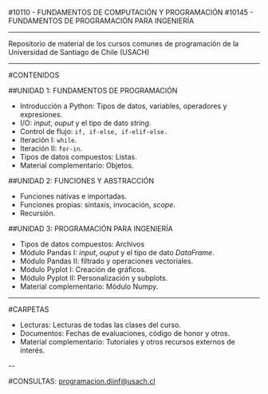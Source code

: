 #10110 - FUNDAMENTOS DE COMPUTACIÓN Y PROGRAMACIÓN
#10145 - FUNDAMENTOS DE PROGRAMACIÓN PARA INGENIERÍA

---

Repositorio de material de los cursos comunes de programación de la Universidad de Santiago de Chile (USACH)

---

#CONTENIDOS

##UNIDAD 1: FUNDAMENTOS DE PROGRAMACIÓN
* Introducción a Python: Tipos de datos, variables, operadores y expresiones. 
* I/O: *input*, *ouput* y el tipo de dato *string*.
* Control de flujo: `if, if-else, if-elif-else.`
* Iteración I: `while`.
* Iteración II: `for-in`.
* Tipos de datos compuestos: Listas.
* Material complementario: Objetos.

##UNIDAD 2: FUNCIONES Y ABSTRACCIÓN
* Funciones nativas e importadas.
* Funciones propias: sintaxis, invocación, *scope*.
* Recursión.


##UNIDAD 3: PROGRAMACIÓN PARA INGENIERÍA
* Tipos de datos compuestos: Archivos
* Módulo Pandas I: *input*, *ouput* y el tipo de dato *DataFrame*.
* Módulo Pandas II: filtrado y operaciones vectoriales.
* Módulo Pyplot I: Creación de gráficos.
* Módulo Pyplot II: Personalización y subplots.
* Material complementario: Módulo Numpy.

---

#CARPETAS
* Lecturas: Lecturas de todas las clases del curso.
* Documentos: Fechas de evaluaciones, código de honor y otros.
* Material complementario: Tutoriales y otros recursos externos de interés. 

--

#CONSULTAS: programacion.diinf@usach.cl
